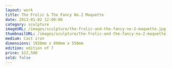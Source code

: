 ```yaml
---
layout: work
title: The Frolic & The Fancy No.2 Maquette
date: 2013-01-02 12:00:00
category: sculpture
imageURL: /images/sculpture/the-frolic-and-the-fancy-no-2-maquette.jpg
thumbnailURL: /images/sculpture/the-frolic-and-the-fancy-no-2-maquette-thumbnail.jpg
medium: Cast iron
dimensions: 1920mm x 800mm x 550mm
edition: edition of 7
price: $12,500
sold: false
---
```

